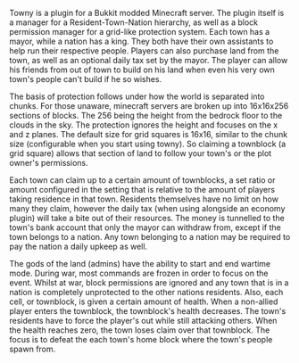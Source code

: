Towny is a plugin for a Bukkit modded Minecraft server. The plugin itself is a manager for a Resident-Town-Nation hierarchy, as well as a block permission manager for a grid-like protection system. Each town has a mayor, while a nation has a king. They both have their own assistants to help run their respective people. Players can also purchase land from the town, as well as an optional daily tax set by the mayor. The player can allow his friends from out of town to build on his land when even his very own town's people can't build if he so wishes.

The basis of protection follows under how the world is separated into chunks. For those unaware, minecraft servers are broken up into 16x16x256 sections of blocks. The 256 being the height from the bedrock floor to the clouds in the sky. The protection ignores the height and focuses on the x and z planes. The default size for grid squares is 16x16, similar to the chunk size (configurable when you start using towny). So claiming a townblock (a grid square) allows that section of land to follow your town's or the plot owner's permissions.

Each town can claim up to a certain amount of townblocks, a set ratio or amount configured in the setting that is relative to the amount of players taking residence in that town. Residents themselves have no limit on how many they claim, however the daily tax (when using alongside an economy plugin) will take a bite out of their resources. The money is tunnelled to the town's bank account that only the mayor can withdraw from, except if the town belongs to a nation. Any town belonging to a nation may be required to pay the nation a daily upkeep as well.

The gods of the land (admins) have the ability to start and end wartime mode. During war, most commands are frozen in order to focus on the event. Whilst at war, block permissions are ignored and any town that is in a nation is completely unprotected to the other nations residents. Also, each cell, or townblock, is given a certain amount of health. When a non-allied player enters the townblock, the townblock's health decreases. The town's residents have to force the player's out while still attacking others. When the health reaches zero, the town loses claim over that townblock. The focus is to defeat the each town's home block where the town's people spawn from.

